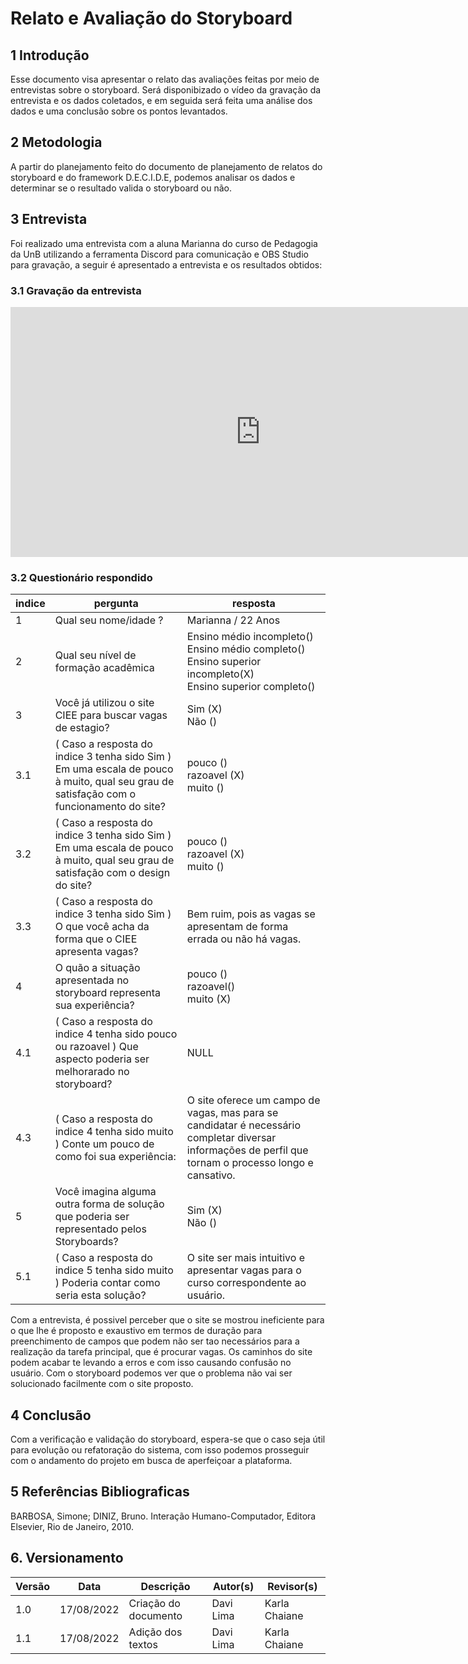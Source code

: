 # Relato e Avaliação do Storyboard

## 1 Introdução

Esse documento visa apresentar o relato das avaliações feitas por meio de entrevistas sobre o storyboard. Será disponibizado o vídeo da gravação da entrevista e os dados coletados, e em seguida será feita uma análise dos dados e uma conclusão sobre os pontos levantados.

## 2 Metodologia

A partir do planejamento feito do documento de planejamento de relatos do storyboard e do framework D.E.C.I.D.E, podemos analisar os dados e determinar se o resultado valida o storyboard ou não.

## 3 Entrevista

Foi realizado uma entrevista com a aluna Marianna do curso de Pedagogia da UnB utilizando a ferramenta Discord para comunicação e OBS Studio para gravação, a seguir é apresentado a entrevista e os resultados obtidos:

### 3.1 Gravação da entrevista
<iframe width="800" height="400" src="https://www.youtube.com/embed/qQ6DQbVeqgw" title="YouTube video player" frameborder="0" allow="accelerometer; autoplay; clipboard-write; encrypted-media; gyroscope; picture-in-picture" allowfullscreen></iframe>

### 3.2 Questionário respondido

| indice | pergunta                        | resposta |
|---| ---                                  | --- |
| 1 | Qual seu nome/idade ?                | Marianna / 22 Anos|
| 2 | Qual seu nível de formação acadêmica | Ensino médio incompleto() <br> Ensino médio completo() <br> Ensino superior incompleto(X) <br> Ensino superior completo() |  
| 3 | Você já utilizou o site CIEE para buscar vagas de estagio?                                                                                | Sim (X) <br> Não ()|
| 3.1 | ( Caso a resposta do indice 3 tenha sido Sim ) Em uma escala de pouco à muito, qual seu grau de satisfação com o funcionamento do site? | pouco () <br> razoavel (X) <br>muito ()|
| 3.2 | ( Caso a resposta do indice 3 tenha sido Sim ) Em uma escala de pouco à muito, qual seu grau de satisfação com o design do site?        | pouco () <br> razoavel (X) <br>muito ()|
| 3.3 | ( Caso a resposta do indice 3 tenha sido Sim ) O que você acha da forma que o CIEE apresenta vagas?                              | Bem ruim, pois as vagas se apresentam de forma errada ou não há vagas. |
| 4 | O quão a situação apresentada no storyboard representa sua experiência?                                                | pouco () <br> razoavel() <br> muito (X)|
| 4.1 | ( Caso a resposta do indice 4 tenha sido pouco ou razoavel ) Que aspecto poderia ser melhorarado no storyboard?                  | NULL | 
| 4.3 | ( Caso a resposta do indice 4 tenha sido muito ) Conte um pouco de como foi sua experiência:                                     | O site oferece um campo de vagas, mas para se candidatar é necessário completar diversar informações de perfil que tornam o processo longo e cansativo. |
| 5 | Você imagina alguma outra forma de solução que poderia ser representado pelos Storyboards?                                         | Sim (X) <br> Não () |
| 5.1 | ( Caso a resposta do indice 5 tenha sido muito ) Poderia contar como seria esta solução?                                         | O site ser mais intuitivo e apresentar vagas para o curso correspondente ao usuário. |

Com a entrevista, é possivel perceber que o site se mostrou ineficiente para o que lhe é proposto e exaustivo em termos de duração para preenchimento de campos que podem não ser tao necessários para a realização da tarefa principal, que é procurar vagas. Os caminhos do site podem acabar te levando a erros e com isso causando confusão no usuário. Com o storyboard podemos ver que o problema não vai ser solucionado facilmente com o site proposto.

## 4 Conclusão 

Com a verificação e validação do storyboard, espera-se que o caso seja útil para evolução ou refatoração do sistema, com isso podemos prosseguir com o andamento do projeto em busca de aperfeiçoar a plataforma.

## 5 Referências Bibliograficas
BARBOSA, Simone; DINIZ, Bruno. Interação Humano-Computador, Editora Elsevier, Rio de Janeiro, 2010.

  
## 6. Versionamento

|Versão	| Data	| Descrição |	Autor(s)	| Revisor(s)|
|--------|----|-----------|-------|---------|
| 1.0 |	17/08/2022	| Criação do documento | Davi Lima | Karla Chaiane |
| 1.1 |	17/08/2022	| Adição dos textos  | Davi Lima | Karla Chaiane |